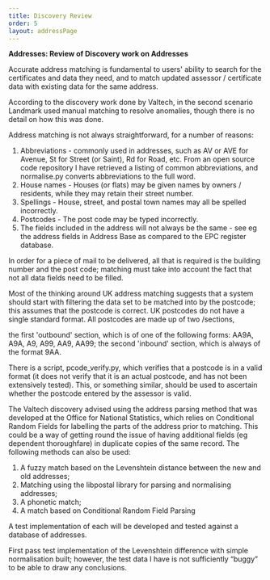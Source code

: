 ```yaml
---
title: Discovery Review
order: 5
layout: addressPage
---
```

**Addresses: Review of Discovery work on Addresses**

Accurate address matching is fundamental to users' ability to search for the certificates and data they need, and to match updated assessor / certificate data with existing data for the same address.

According to the discovery work done by Valtech, in the second scenario Landmark used manual matching to resolve anomalies, though there is no detail on how this was done.

Address matching is not always straightforward, for a number of reasons:

1. Abbreviations - commonly used in addresses, such as AV or AVE for Avenue, St for Street (or Saint), Rd for Road, etc. From an open source code repository I have retrieved a listing of common abbreviations, and normalise.py converts abbreviations to the full word. 
2. House names - Houses (or flats) may be given names by owners / residents, while they may retain their street number.
3. Spellings - House, street, and postal town names may all be spelled incorrectly.
4. Postcodes - The post code may be typed incorrectly.
5. The fields included in the address will not always be the same - see eg the address fields in Address Base as compared to the EPC register database.  

In order for a piece of mail to be delivered, all that is required is the building number and the post code; matching must take into account the fact that not all data fields need to be filled.

Most of the thinking around UK address matching suggests that a system should start with filtering the data set to be matched into by the postcode; this assumes that the postcode is correct. UK postcodes do not have a single standard format. All postcodes are made up of two /sections, 

the first 'outbound' section, which is of one of the following forms: AA9A, A9A, A9, A99, AA9, AA99; 
the second 'inbound' section, which is always of the format 9AA.

There is a script, pcode_verify.py, which verifies that a postcode is in a valid format (it does not verify that it is an actual postcode, and has not been extensively tested). This, or something similar, should be used to ascertain whether the postcode entered by the assessor is valid.

The Valtech discovery advised using the address parsing method that was developed at the Office for National Statistics, which relies on Conditional Random Fields for labelling the parts of the address prior to matching. This could be a way of getting round the issue of having additional fields (eg dependent thoroughfare) in duplicate copies of the same record. The following methods can also be used:

1. A fuzzy match based on the Levenshtein distance between the new and old addresses;
2. Matching using the libpostal library for parsing and normalising addresses;
3. A phonetic match;
4. A match based on Conditional Random Field Parsing 

A test implementation of each will be developed and tested against a database of addresses.

First pass test implementation of the Levenshtein difference with simple normalisation built; however, the test data I have is not sufficiently “buggy” to be able to draw any conclusions. 
